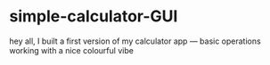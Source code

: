 # simple-calculator-GUI
hey all, I built a first version of my calculator app — basic operations working with a nice colourful vibe
